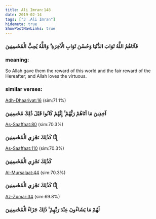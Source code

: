 ```yaml
---
title: Ali Imran:148
date: 2019-02-14
tags: ["3 .Ali Imran"]
hidemeta: true 
ShowPostNavLinks: true 
---
```

### فَآتَاهُمُ اللَّهُ ثَوَابَ الدُّنْيَا وَحُسْنَ ثَوَابِ الْآخِرَةِ ۗ وَاللَّهُ يُحِبُّ الْمُحْسِنِينَ
### meaning: 
So Allah gave them the reward of this world and the fair reward of the Hereafter; and Allah loves the virtuous.
### similar verses: 

[Adh-Dhaariyat:16](/51/16) (sim:71.1%)

### آخِذِينَ مَا آتَاهُمْ رَبُّهُمْ ۚ إِنَّهُمْ كَانُوا قَبْلَ ذَٰلِكَ مُحْسِنِينَ

[As-Saaffaat:80](/37/80) (sim:70.3%)

### إِنَّا كَذَٰلِكَ نَجْزِي الْمُحْسِنِينَ

[As-Saaffaat:110](/37/110) (sim:70.3%)

### كَذَٰلِكَ نَجْزِي الْمُحْسِنِينَ

[Al-Mursalaat:44](/77/44) (sim:70.3%)

### إِنَّا كَذَٰلِكَ نَجْزِي الْمُحْسِنِينَ

[Az-Zumar:34](/39/34) (sim:69.8%)

### لَهُمْ مَا يَشَاءُونَ عِنْدَ رَبِّهِمْ ۚ ذَٰلِكَ جَزَاءُ الْمُحْسِنِينَ
